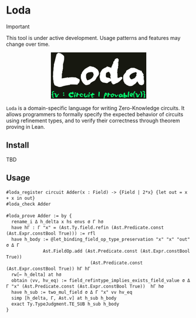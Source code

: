# Loda

> [!IMPORTANT]
> This tool is under active development. Usage patterns and features may change over time.

<p align="center">
    <img src="./img/logo-wide.png" alt="Loda Logo" height="126">
</p>

`Loda` is a domain-specific language for writing Zero-Knowledge circuits. It allows programmers to formally specify the expected behavior of circuits using refinement types, and to verify their correctness through theorem proving in Lean.

## Install

TBD

## Usage

```lean
#loda_register circuit Adder(x : Field) -> {Field | 2*x} {let out = x + x in out}
#loda_check Adder

#loda_prove Adder := by {
  rename_i Δ h_delta x hs envs σ Γ hσ
  have hΓ : Γ "x" = (Ast.Ty.field.refin (Ast.Predicate.const (Ast.Expr.constBool True))) := rfl
  have h_body := @let_binding_field_op_type_preservation "x" "x" "out" σ Δ Γ
              Ast.FieldOp.add (Ast.Predicate.const (Ast.Expr.constBool True))
                                (Ast.Predicate.const (Ast.Expr.constBool True)) hΓ hΓ
  rw[← h_delta] at hσ
  obtain ⟨vv, hv_eq⟩ := field_refintype_implies_exists_field_value σ Δ Γ "x" (Ast.Predicate.const (Ast.Expr.constBool True))  hΓ hσ
  have h_sub := two_mul_field σ Δ Γ "x" vv hv_eq
  simp [h_delta, Γ, Ast.v] at h_sub h_body
  exact Ty.TypeJudgment.TE_SUB h_sub h_body
}
```
